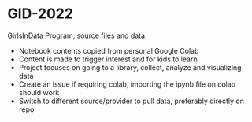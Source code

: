 # GID-2022
GirlsInData Program, source files and data.
</br>
<ul>
<li>Notebook contents copied from personal Google Colab</li>
<li>Content is made to trigger interest and for kids to learn</li>
<li>Project focuses on going to a library, collect, analyze and visualizing data</li>
<li>Create an issue if requiring colab, importing the ipynb file on colab should work</li>
<li>Switch to different source/provider to pull data, preferably directly on repo</li>
</ul>
